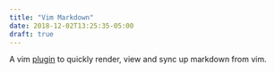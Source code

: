 ```yaml
---
title: "Vim Markdown"
date: 2018-12-02T13:25:35-05:00
draft: true
---
```


 A vim [plugin](https://github.com/drio/vim-qmdown) to quickly render, view
 and sync up markdown from vim.
